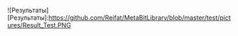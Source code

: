 ![Результаты]
[Результаты]:https://github.com/Reifat/MetaBitLibrary/blob/master/test/pictures/Result_Test.PNG
